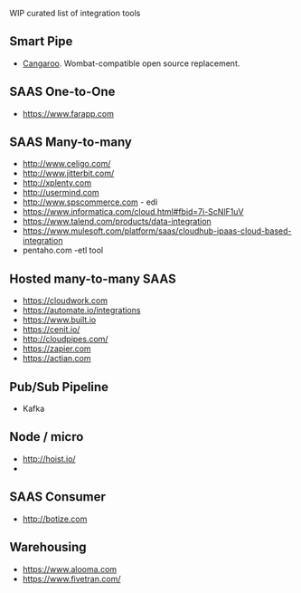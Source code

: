 WIP curated list of integration tools

## Smart Pipe

* [Cangaroo](https://github.com/nebulab/cangaroo). Wombat-compatible open source replacement.


## SAAS One-to-One

* https://www.farapp.com

## SAAS Many-to-many

* http://www.celigo.com/
* http://www.jitterbit.com/
* http://xplenty.com
* http://usermind.com
* http://www.spscommerce.com - edi
* https://www.informatica.com/cloud.html#fbid=7i-ScNlF1uV
* https://www.talend.com/products/data-integration
* https://www.mulesoft.com/platform/saas/cloudhub-ipaas-cloud-based-integration
* pentaho.com -etl tool

## Hosted many-to-many SAAS

* https://cloudwork.com
* https://automate.io/integrations
* https://www.built.io
* https://cenit.io/
* http://cloudpipes.com/
* https://zapier.com
* https://actian.com

## Pub/Sub Pipeline

* Kafka

## Node / micro

* http://hoist.io/
* 

## SAAS Consumer

* http://botize.com

## Warehousing

* https://www.alooma.com
* https://www.fivetran.com/
